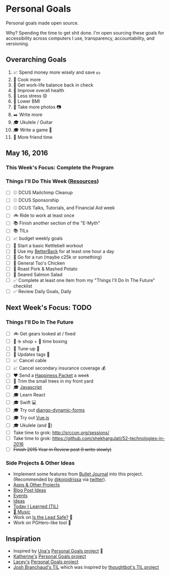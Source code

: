 # Personal Goals

Personal goals made open source.

Why? Spending the time to get shit done. I'm open sourcing these goals for accessibility across computers I use, transparency, accountability, and versioning.

## Overarching Goals

1. :chart_with_upwards_trend: Spend money more wisely and save :dollar:
1. :hospital: Cook more
1. :hospital: Get work-life balance back in check
1. :hospital: Improve overall health
1. :hospital: Less stress :worried:
1. :hospital: Lower BMI
1. :rowboat: Take more photos :camera:
1. :black_nib: Write more
1. :mortar_board: Ukulele / Guitar
1. :mortar_board: Write a game :space_invader:
1. :speech_balloon: More friend time

## May 16, 2016

### This Week's Focus: Complete the Program

### Things I'll Do This Week ([Resources](resources.md))

- [ ] :baseball: DCUS Mailchimp Cleanup
- [ ] :baseball: DCUS Sponsorship
- [ ] :baseball: DCUS Talks, Tutorials, and Financial Aid week
- [ ] :bike: Ride to work at least once
- [ ] :books: Finish another section of the "E-Myth"
- [ ] :books: TILs
- [ ] :chart_with_upwards_trend: budget weekly goals
- [ ] :muscle: Start a basic Kettlebell workout
- [ ] :muscle: Use my [BetterBack](http://getbetterback.com/) for at least one hour a day
- [ ] :running: Go for a run (maybe c25k or something)
- [ ] :stew: General Tso's Chicken
- [ ] :stew: Roast Pork & Mashed Potato
- [ ] :stew: Seared Salmon Salad
- [ ] :white_check_mark: Complete at least one item from my "Things I'll Do In The Future" checklist
- [ ] :white_check_mark: Review Daily Goals, Daily

## Next Week's Focus: TODO

### Things I'll Do In The Future

- [ ] :bike: Get gears looked at / fixed
- [ ] :calendar: :coffee: shop + :email: time boxing
- [ ] :car: Tune-up :wrench:
- [ ] :car: Updates tags :ticket:
- [ ] :chart_with_upwards_trend: Cancel cable
- [ ] :chart_with_upwards_trend: Cancel secondary insurance coverage :moneybag:
- [ ] :heart: Send a [Happiness Packet](https://www.happinesspackets.io/) a week
- [ ] :house_with_garden: Trim the small trees in my front yard 
- [ ] :mortar_board: [Javascript](https://github.com/getify/You-Dont-Know-JS)
- [ ] :mortar_board: Learn React
- [ ] :mortar_board: Swift :computer:
- [ ] :mortar_board: Try out [django-dynamic-forms](https://github.com/MarkusH/django-dynamic-forms)
- [ ] :mortar_board: Try out [Vue.js](https://vuejs.org/)
- [ ] :mortar_board: Ukulele (and :guitar:)
- [ ] Take time to grok: http://srccon.org/sessions/
- [ ] Take time to grok: https://github.com/shekhargulati/52-technologies-in-2016
- [ ] ~~Finish 2015 Year in Review post (I write slowly)~~

### Side Projects & Other Ideas

- Implement some features from [Bullet Journal](http://bulletjournal.com/get-started/) into this project. (Recommended by [@kojoidrissa](https://github.com/kojoidrissa) via [twitter](https://twitter.com/webology/status/701118226801889280)).
- [Apps & Other Projects](ideas/app-ideas.md)
- [Blog Post Ideas](ideas/blog-ideas.md)
- [Events](content-list/events.md)
- [Ideas](ideas/README.md)
- [Today I Learned (TIL)](til/README.md)
- [:musical_note: Music](content-list/music/README.md)
- Work on [Is the Lead Safe?](http://www.istheleadsafe.com/) :basketball:
- Work on PGHero-like tool :hammer:

## Inspiration

- Inspired by [Una's](https://github.com/una) [Personal Goals project](https://github.com/una/personal-goals) :muscle:
- [Katherine's](https://github.com/KatherineMichel) [Personal Goals project](https://github.com/KatherineMichel/personal-goals)
- [Lacey's](https://github.com/williln) [Personal Goals project](https://github.com/williln/personal-goals)
- [Josh Branchaud's TIL](https://github.com/jbranchaud/til) which was inspired by [thoughtbot's TIL project](https://github.com/thoughtbot/til)
